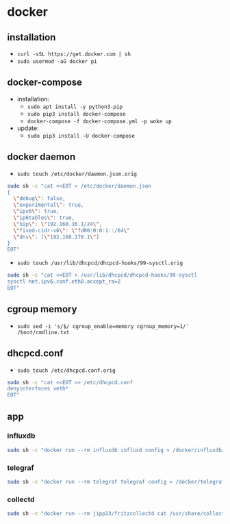 # docker

## installation

- `curl -sSL https://get.docker.com | sh`
- `sudo usermod -aG docker pi`

## docker-compose

- installation:
  - `sudo apt install -y python3-pip`
  - `sudo pip3 install docker-compose`
  - `docker-compose -f docker-compose.yml -p woke up`
- update:
  - `sudo pip3 install -U docker-compose`

## docker daemon

- `sudo touch /etc/docker/daemon.json.orig`

```bash
sudo sh -c "cat <<EOT > /etc/docker/daemon.json 
{
  \"debug\": false,
  \"experimental\": true,
  \"ipv6\": true,
  \"ip6tables\": true,
  \"bip\": \"192.168.16.1/24\",
  \"fixed-cidr-v6\": \"fd00:0:0:1::/64\"
  \"dns\": [\"192.168.178.1\"]
}
EOT"
```

- `sudo touch /usr/lib/dhcpcd/dhcpcd-hooks/99-sysctl.orig`

```bash
sudo sh -c "cat <<EOT > /usr/lib/dhcpcd/dhcpcd-hooks/99-sysctl
sysctl net.ipv6.conf.eth0.accept_ra=2
EOT"
```

## cgroup memory
- `sudo sed -i 's/$/ cgroup_enable=memory cgroup_memory=1/' /boot/cmdline.txt`

## dhcpcd.conf
- `sudo touch /etc/dhcpcd.conf.orig`

```bash
sudo sh -c "cat <<EOT >> /etc/dhcpcd.conf
denyinterfaces veth*
EOT"
```

## app

### influxdb

```bash
sudo sh -c "docker run --rm influxdb influxd config > /docker/influxdb/etc/influxdb.conf"
```

### telegraf

```bash
sudo sh -c "docker run --rm telegraf telegraf config > /docker/telegraf/etc/telegraf.conf"
```

### collectd

```bash
sudo sh -c "docker run --rm jipp13/fritzcollectd cat /usr/share/collectd/types.db > /docker/influxdb/etc/types.db"
```
